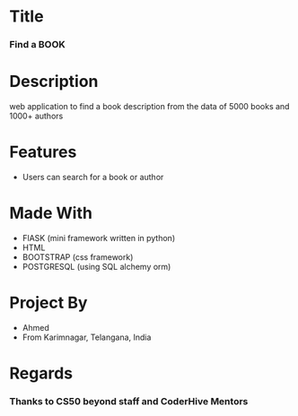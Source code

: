 # Title
### Find a BOOK

# Description
web application to find a book description from the data of 5000 books and 1000+ authors

# Features
* Users can search for a book or author

# Made With
* FlASK (mini framework written in python)
* HTML
* BOOTSTRAP (css framework)
* POSTGRESQL (using SQL alchemy orm)

# Project By
* Ahmed
* From Karimnagar, Telangana, India

# Regards
### Thanks to CS50 beyond staff and CoderHive Mentors
